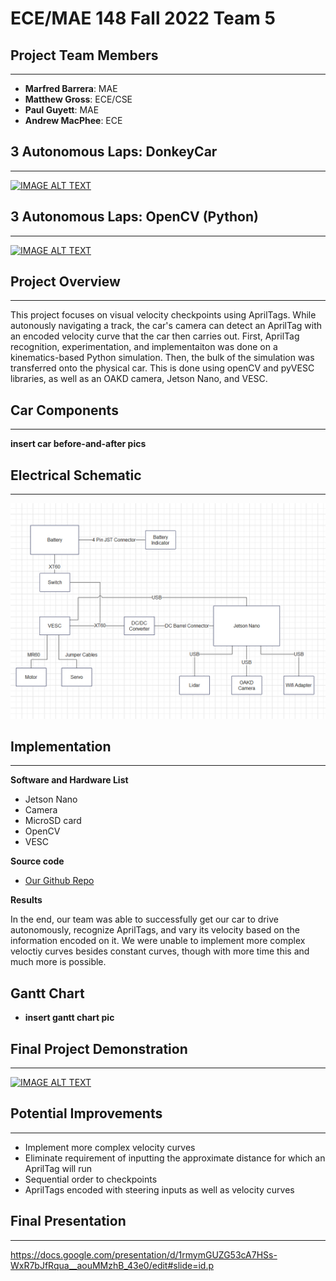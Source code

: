 # ECE/MAE 148 Fall 2022 Team 5



## Project Team Members
___
 - **Marfred Barrera**: MAE
 - **Matthew Gross**: ECE/CSE
 - **Paul Guyett**: MAE
 - **Andrew MacPhee**: ECE


## 3 Autonomous Laps: DonkeyCar
___

[![IMAGE ALT TEXT](http://img.youtube.com/vi/48cDjzWQkHg/0.jpg)](http://www.youtube.com/watch?v=48cDjzWQkHg "Video Title")

## 3 Autonomous Laps: OpenCV (Python)

___
[![IMAGE ALT TEXT](http://img.youtube.com/vi/9QWA0Zpbya8/0.jpg)](http://www.youtube.com/watch?v=9QWA0Zpbya8 "Video Title")

## Project Overview
___
This project focuses on visual velocity checkpoints using AprilTags. While autonously navigating a track, the car's camera can detect an AprilTag with an encoded velocity curve that the car then carries out. First, AprilTag recognition, experimentation, and implementaiton was done on a kinematics-based Python simulation. Then, the bulk of the simulation was transferred onto the physical car. This is done using openCV and pyVESC libraries, as well as an OAKD camera, Jetson Nano, and VESC. 

## Car Components
___

**insert car before-and-after pics**

## Electrical Schematic
___
<img src="Electrical_Schematic.png" alt="schematic" width="600"/>


## Implementation
___
**Software and Hardware List**
- Jetson Nano
- Camera
- MicroSD card
- OpenCV
- VESC

**Source code**

- [Our Github Repo](https://github.com/maarongross/148-final-project)


**Results**

In the end, our team was able to successfully get our car to drive autonomously, recognize AprilTags, and vary its velocity based on the information encoded on it. We were unable to implement more complex veloctiy curves besides constant curves, though with more time this and much more is possible. 


## Gantt Chart
- **insert gantt chart pic**

## Final Project Demonstration
___
[![IMAGE ALT TEXT](http://img.youtube.com/vi/Gh7nhntkhSI/0.jpg)](http://www.youtube.com/watch?v=Gh7nhntkhSI "Video Title")


## Potential Improvements

___

- Implement more complex velocity curves
- Eliminate requirement of inputting the approximate distance for which an AprilTag will run
- Sequential order to checkpoints
- AprilTags encoded with steering inputs as well as velocity curves


## Final Presentation
___

<https://docs.google.com/presentation/d/1rmymGUZG53cA7HSs-WxR7bJfRqua__aouMMzhB_43e0/edit#slide=id.p>
